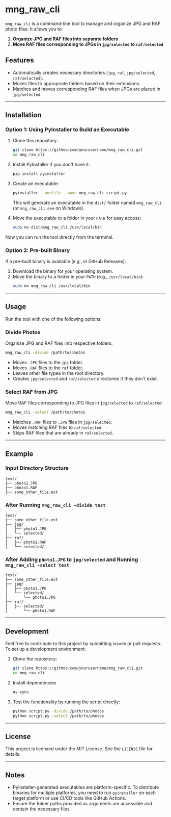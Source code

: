 # mng_raw_cli

`mng_raw_cli` is a command-line tool to manage and organize JPG and RAF photo files. It allows you to:

1. **Organize JPG and RAF files into separate folders**
2. **Move RAF files corresponding to JPGs in `jpg/selected` to `raf/selected`**

## Features

- Automatically creates necessary directories (`jpg`, `raf`, `jpg/selected`, `raf/selected`).
- Moves files to appropriate folders based on their extensions.
- Matches and moves corresponding RAF files when JPGs are placed in `jpg/selected`.

---

## Installation

### Option 1: Using PyInstaller to Build an Executable

1. Clone this repository:
   ```bash
   git clone https://github.com/yourusername/mng_raw_cli.git
   cd mng_raw_cli
   ```

2. Install PyInstaller if you don't have it:
   ```bash
   pip install pyinstaller
   ```

3. Create an executable:
   ```bash
   pyinstaller --onefile --name mng_raw_cli script.py
   ```

   This will generate an executable in the `dist/` folder named `mng_raw_cli` (or `mng_raw_cli.exe` on Windows).

4. Move the executable to a folder in your `PATH` for easy access:
   ```bash
   sudo mv dist/mng_raw_cli /usr/local/bin
   ```

Now you can run the tool directly from the terminal.

### Option 2: Pre-built Binary

If a pre-built binary is available (e.g., in GitHub Releases):

1. Download the binary for your operating system.
2. Move the binary to a folder in your `PATH` (e.g., `/usr/local/bin`):
   ```bash
   sudo mv mng_raw_cli /usr/local/bin
   ```

---

## Usage

Run the tool with one of the following options:

### Divide Photos
Organize JPG and RAF files into respective folders:
```bash
mng_raw_cli -divide /path/to/photos
```

- Moves `.JPG` files to the `jpg` folder.
- Moves `.RAF` files to the `raf` folder.
- Leaves other file types in the root directory.
- Creates `jpg/selected` and `raf/selected` directories if they don't exist.

### Select RAF from JPG
Move RAF files corresponding to JPG files in `jpg/selected` to `raf/selected`:
```bash
mng_raw_cli -select /path/to/photos
```

- Matches `.RAF` files to `.JPG` files in `jpg/selected`.
- Moves matching RAF files to `raf/selected`.
- Skips RAF files that are already in `raf/selected`.

---

## Example

### Input Directory Structure
```
test/
├── photo1.JPG
├── photo1.RAF
├── some_other_file.ext
```

### After Running `mng_raw_cli -divide test`
```
test/
├── some_other_file.ext
├── jpg/
│   ├── photo1.JPG
│   └── selected/
├── raf/
│   ├── photo1.RAF
│   └── selected/
```

### After Adding `photo1.JPG` to `jpg/selected` and Running `mng_raw_cli -select test`
```
test/
├── some_other_file.ext
├── jpg/
│   ├── photo1.JPG
│   └── selected/
│       └── photo1.JPG
├── raf/
│   ├── selected/
│       └── photo1.RAF
```

---

## Development

Feel free to contribute to this project by submitting issues or pull requests. To set up a development environment:

1. Clone the repository:
   ```bash
   git clone https://github.com/yourusername/mng_raw_cli.git
   cd mng_raw_cli
   ```

2. Install dependencies
   ```bash
   uv sync
   ```   

3. Test the functionality by running the script directly:
   ```bash
   python script.py -divide /path/to/photos
   python script.py -select /path/to/photos
   ```

---

## License

This project is licensed under the MIT License. See the `LICENSE` file for details.

---

## Notes

- PyInstaller-generated executables are platform-specific. To distribute binaries for multiple platforms, you need to run `pyinstaller` on each target platform or use CI/CD tools like GitHub Actions.
- Ensure the folder paths provided as arguments are accessible and contain the necessary files.
